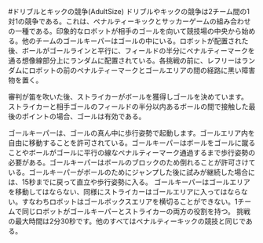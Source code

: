#ドリブルとキックの競争(AdultSize)
ドリブルやキックの競争は2チーム間の1対1の競争である。これは、ペナルティーキックとサッカーゲームの組み合わせの一種である。印象的なロボットが相手のゴールを向いて競技場の中央から始める。他のチームのゴールキーパーはゴールの中にいる。ロボットが配置された後、ボールがゴールラインと平行に、フィールドの半分にペナルティーマークを通る想像線部分上にランダムに配置されている。各挑戦の前に、レフリーはランダムにロボットの前のペナルティーマークとゴールエリアの間の経路に黒い障害物を置く。

審判が笛を吹いた後、ストライカーがボールを獲得しゴールを決めています。
ストライカーと相手ゴールのフィールドの半分以内あるボールの間で接触した最後のポイントの場合、ゴールは有効である。

ゴールキーパーは、ゴールの真ん中に歩行姿勢で起動します。ゴールエリア内を自由に移動することを許可されている。ゴールキーパーはボールをゴールに蹴ることやボールがゴールに平行の線なペナルティーマーク通過するまで歩行姿勢の必要がある。ゴールキーパーはボールのブロックのため倒れることが許可さけている。ゴールキーパーがボールのためにジャンプした後に試みが継続した場合には、15秒までに戻って直立や歩行姿勢に入る。
ゴールキーパーはゴールエリアを移動してはならない、同様にストライカーはゴールエリアに入ってはならない。すなわちロボットはゴールボックスエリアを横切ることができない。1チームで同じロボットがゴールキーパーとストライカーの両方の役割を持つ。
挑戦の最大時間は2分30秒です。他のすべてはペナルティーキックの競技と同じである。


